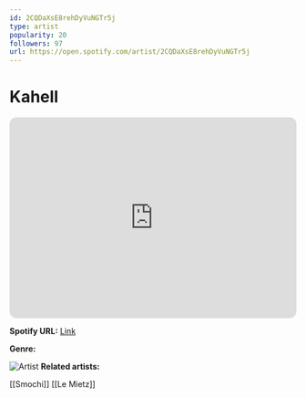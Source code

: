 ```yaml
---
id: 2CQDaXsE8rehDyVuNGTr5j
type: artist
popularity: 20
followers: 97
url: https://open.spotify.com/artist/2CQDaXsE8rehDyVuNGTr5j
---
```

# Kahell

<iframe style="border-radius:12px" src="https://open.spotify.com/embed/artist/2CQDaXsE8rehDyVuNGTr5j" width="100%" height="352" frameBorder="0" allowfullscreen="" allow="autoplay; clipboard-write; encrypted-media; fullscreen; picture-in-picture" loading="lazy"></iframe>

**Spotify URL:** [Link](https://open.spotify.com/artist/2CQDaXsE8rehDyVuNGTr5j)

**Genre:** 

![Artist](https://i.scdn.co/image/ab67616d0000b2733b7c289586314bd59346465a)
**Related artists:**

[[Smochi]]
[[Le Mietz]]
